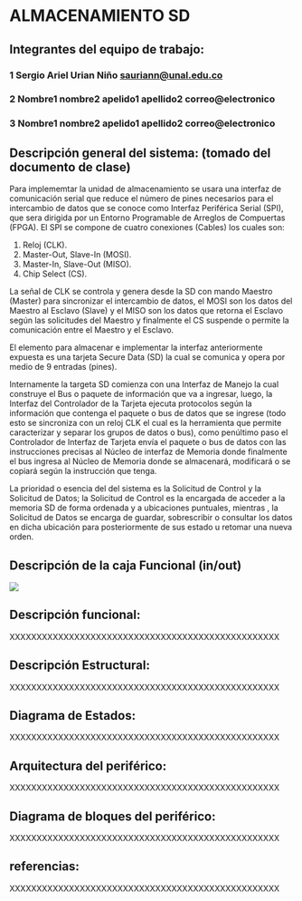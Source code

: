 # ALMACENAMIENTO SD

## Integrantes del equipo de trabajo:

### 1 Sergio Ariel Urian Niño sauriann@unal.edu.co

### 2 Nombre1 nombre2 apelido1 apellido2 correo@electronico

### 3 Nombre1 nombre2 apelido1 apellido2 correo@electronico


## Descripción general del sistema: (tomado del documento de clase)

Para implememtar la unidad de almacenamiento se usara una interfaz de comunicación serial que reduce el número de pines necesarios para el intercambio de datos que se conoce como Interfaz Periférica Serial (SPI), que sera dirigida por un Entorno Programable de Arreglos de Compuertas (FPGA).
El SPI se compone de cuatro conexiones (Cables) los cuales son:

1. Reloj (CLK).
2. Master-Out, Slave-In (MOSI). 
3. Master-In, Slave-Out (MISO).
4. Chip Select (CS).

La señal de CLK se controla y genera desde la SD con mando Maestro (Master) para sincronizar el intercambio de datos, el MOSI son los datos del Maestro al Esclavo (Slave) y el MISO son los datos que retorna el Esclavo según las solicitudes del Maestro y finalmente el CS suspende o permite la comunicación entre el Maestro y el Esclavo.

El elemento para almacenar e implementar la interfaz anteriormente expuesta es una tarjeta Secure Data (SD) la cual se comunica y opera por medio de 9 entradas (pines).

Internamente la targeta SD comienza con una Interfaz de Manejo la cual construye el Bus o paquete de información que va a ingresar, luego, la Interfaz del Controlador de la Tarjeta ejecuta protocolos según la información que contenga el paquete o bus de datos que se ingrese (todo esto se sincroniza con un reloj CLK el cual es la herramienta que permite caracterizar y separar los grupos de datos o bus), como penúltimo paso el Controlador de Interfaz de Tarjeta envía el paquete o bus de datos con las instrucciones precisas al Núcleo de interfaz de Memoria donde finalmente el bus ingresa al Núcleo de Memoria donde se almacenará, modificará o se copiará según la instrucción que tenga.

La prioridad o esencia del del sistema es la Solicitud de Control y la Solicitud de Datos; la Solicitud de Control es la encargada de acceder a la memoria SD de forma ordenada y a ubicaciones puntuales, mientras , la Solicitud de Datos se encarga de guardar, sobrescribir o consultar los datos en dicha ubicación para posteriormente de sus estado u retomar una nueva orden.
## Descripción de la caja Funcional  (in/out)

![](https://github.com/Fabeltranm/FPGA-Game-D1/blob/master/HW/RTL/00MULTIPLICADOR%20(ejemplo)/Version_01/03%20document/img/imagen2.png)

## Descripción funcional:

XXXXXXXXXXXXXXXXXXXXXXXXXXXXXXXXXXXXXXXXXXXXXXXXXX

## Descripción Estructural:

XXXXXXXXXXXXXXXXXXXXXXXXXXXXXXXXXXXXXXXXXXXXXXXXXX

## Diagrama de Estados:

XXXXXXXXXXXXXXXXXXXXXXXXXXXXXXXXXXXXXXXXXXXXXXXXXX

## Arquitectura del periférico:

XXXXXXXXXXXXXXXXXXXXXXXXXXXXXXXXXXXXXXXXXXXXXXXXXX

## Diagrama de bloques del periférico:

XXXXXXXXXXXXXXXXXXXXXXXXXXXXXXXXXXXXXXXXXXXXXXXXXX

## referencias:

XXXXXXXXXXXXXXXXXXXXXXXXXXXXXXXXXXXXXXXXXXXXXXXXXX

